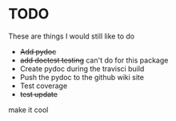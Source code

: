# TODO

These are things I would still like to do

* ~~Add pydoc~~
* ~~add doctest testing~~ can't do for this package
* Create pydoc during the travisci build
* Push the pydoc to the github wiki site
* Test coverage
* ~~test update~~

make it cool
